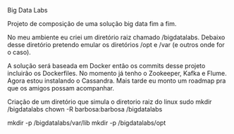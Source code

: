 Big Data Labs

Projeto de composição de uma solução big data fim a fim.

No meu ambiente eu criei um diretório raiz chamado /bigdatalabs. 
Debaixo desse diretório pretendo emular os diretórios /opt e /var (e outros onde for o caso).

A solução será baseada em Docker então os commits desse projeto incluirão os Dockerfiles.
No momento já tenho o Zookeeper, Kafka e Flume. Agora estou instalando o Cassandra.
Mais tarde eu monto um roadmap pra que os amigos possam acompanhar.

Criação de um diretório que simula o diretorio raiz do linux
  sudo mkdir /bigdatalabs
  chown -R barbosa:barbosa /bigdatalabs

  mkdir -p /bigdatalabs/var/lib
  mkdir -p /bigdatalabs/opt

